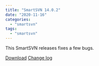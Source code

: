 ```yaml
---
title: "SmartSVN 14.0.2"
date: "2020-11-16"
categories: 
  - "smartsvn"
tags: 
  - "smartsvn"
---
```


This SmartSVN releases fixes a few bugs.

[Download](https://www.smartsvn.com/download/) [Change log](https://www.smartsvn.com/documents/smartsvn/changelog.txt)
